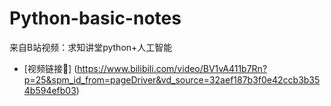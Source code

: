 # Python-basic-notes
来自B站视频：求知讲堂python+人工智能
- [视频链接🔗] (https://www.bilibili.com/video/BV1vA411b7Rn?p=25&spm_id_from=pageDriver&vd_source=32aef187b3f0e42ccb3b354b594efb03)
